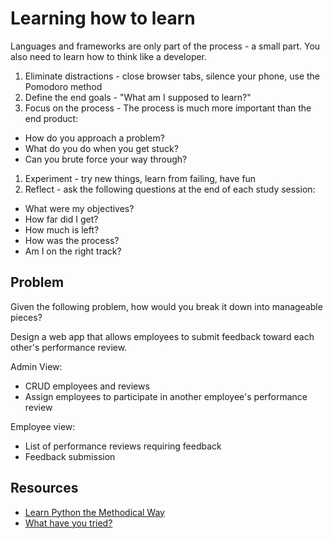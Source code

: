# Learning how to learn

Languages and frameworks are only part of the process - a small part. You also need to learn how to think like a developer.

1. Eliminate distractions - close browser tabs, silence your phone, use the Pomodoro method
1. Define the end goals - "What am I supposed to learn?"
1. Focus on the process - The process is much more important than the end product:
  - How do you approach a problem?
  - What do you do when you get stuck?
  - Can you brute force your way through?
1. Experiment - try new things, learn from failing, have fun
1. Reflect - ask the following questions at the end of each study session:
  - What were my objectives?
  - How far did I get?
  - How much is left?
  - How was the process?
  - Am I on the right track?

## Problem

Given the following problem, how would you break it down into manageable pieces?

  Design a web app that allows employees to submit feedback toward each other's performance review.

  Admin View:
  - CRUD employees and reviews
  - Assign employees to participate in another employee's performance review

  Employee view:
  - List of performance reviews requiring feedback
  - Feedback submission

## Resources

- [Learn Python the Methodical Way](https://realpython.com/blog/python/learn-python-the-methodical-way/)
- [What have you tried?](whathaveyoutried.com)
